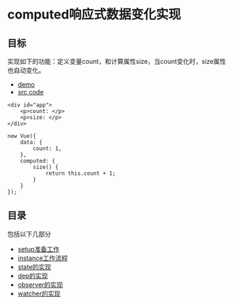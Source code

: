 # computed响应式数据变化实现


## 目标

实现如下的功能：定义变量count，和计算属性size，当count变化时，size属性也自动变化。

- [demo](https://xinchou16.github.io/MIX/Vue/v2/principle/lib-vue2-observer/demo/)
- [src code](https://github.com/XinChou16/MIX/blob/master/Vue/v2/principle/lib-vue2-observer/demo/index.html)

```vue
<div id="app">
    <p>count: </p>
    <p>size: </p>
</div>

new Vue({
    data: {
        count: 1,
    },
    computed: {
        size() {
            return this.count + 1;
        }
    }
});
```

## 目录

包括以下几部分

- [setup准备工作](./reactive-1-start.md)
- [instance工作流程](./reactive-2-instance.md)
- [state的实现](./reactive-3-state.md)
- [dep的实现](./reactive-4-dep.md)
- [observer的实现](./reactive-5-observer.md)
- [watcher的实现](./reactive-6-watcher.md)
